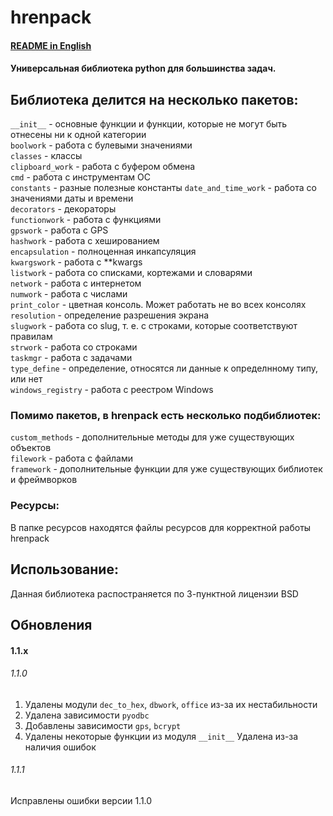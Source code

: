 # hrenpack
#### [README in English](https://github.com/MagIlyas-DOMA/hrenpack/blob/main/README.md)
#### Универсальная библиотека python для большинства задач.

## Библиотека делится на несколько пакетов:  
`__init__` - основные функции и функции, которые не могут быть отнесены ни к одной категории  
`boolwork` - работа с булевыми значениями  
`classes` - классы  
`clipboard_work` - работа с буфером обмена  
`cmd` - работа с инструментам ОС  
`constants` - разные полезные константы
`date_and_time_work` - работа со значениями даты и времени  
`decorators` - декораторы  
`functionwork` - работа с функциями  
`gpswork` - работа с GPS  
`hashwork` - работа с хешированием  
`encapsulation` - полноценная инкапсуляция  
`kwargswork` - работа с **kwargs  
`listwork` - работа со списками, кортежами и словарями   
`network` - работа с интернетом  
`numwork` - работа с числами  
`print_color` - цветная консоль. Может работать не во всех консолях  
`resolution` - определение разрешения экрана  
`slugwork` - работа со slug, т. е. с строками, которые соответствуют правилам   
`strwork` - работа со строками  
`taskmgr` - работа с задачами  
`type_define` - определение, относятся ли данные к определнному типу, или нет  
`windows_registry` - работа с реестром Windows 

### Помимо пакетов, в hrenpack есть несколько подбиблиотек:  
`custom_methods` - дополнительные методы для уже существующих объектов   
`filework` - работа с файлами  
`framework` - дополнительные функции для уже существующих библиотек и фреймворков  

### Ресурсы:
В папке ресурсов находятся файлы ресурсов для корректной работы hrenpack

## Использование:
Данная библиотека распостраняется по 3-пунктной лицензии BSD

## Обновления
#### 1.1.x
###### 1.1.0
1. Удалены модули `dec_to_hex`, `dbwork`, `office` из-за их нестабильности
2. Удалена зависимости `pyodbc`
3. Добавлены зависимости `gps`, `bcrypt`
4. Удалены некоторые функции из модуля `__init__`
Удалена из-за наличия ошибок 
###### 1.1.1
Исправлены ошибки версии 1.1.0 
